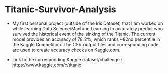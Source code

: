 # Titanic-Survivor-Analysis

* My first personal project (outside of the Iris Dataset) that I am worked on while learning Data Science/Machine Learning to accurately predict who survived the historical event of the sinking of the Titanic. The current model provides an accuracy of 78.2%, which ranks ~82nd percentile in the Kaggle Competition.  The CSV output files and corresponding code are used to create accuracy checks on Kaggle.com.

* Link to the corresponding Kaggle dataset/challenge : https://www.kaggle.com/c/titanic
